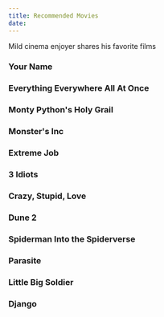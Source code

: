 ```yaml
---
title: Recommended Movies
date: 
---
```


Mild cinema enjoyer shares his favorite films 

### Your Name
### Everything Everywhere All At Once
### Monty Python's Holy Grail
### Monster's Inc
### Extreme Job
### 3 Idiots
### Crazy, Stupid, Love
### Dune 2
### Spiderman Into the Spiderverse
### Parasite
### Little Big Soldier
### Django
